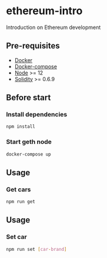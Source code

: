 # ethereum-intro
Introduction on Ethereum development

## Pre-requisites
* [Docker](https://docs.docker.com/engine/install/)
* [Docker-compose](https://docs.docker.com/compose/install/)
* [Node](https://nodejs.org/en/download/) >= 12
* [Solidity](https://solidity.readthedocs.io/) >= 0.6.9


## Before start
### Install dependencies
```bash
npm install
```

### Start geth node
```bash
docker-compose up
```

## Usage
### Get cars
```bash
npm run get
```

## Usage
### Set car
```bash
npm run set [car-brand]
```
